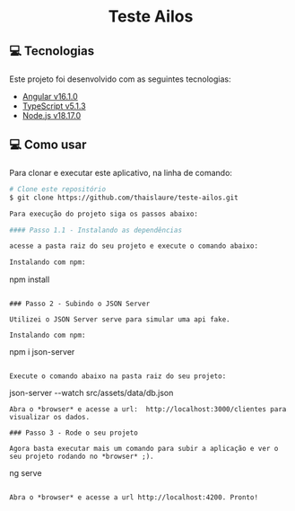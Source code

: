 <h1 align="center" >
  Teste Ailos
</h1>

## <p id='tecnologies'>💻 Tecnologias </p>
Este projeto foi desenvolvido com as seguintes tecnologias:

-  [Angular v16.1.0](https://angular.io/)
-  [TypeScript v5.1.3](https://www.typescriptlang.org/)
-  [Node.js v18.17.0](https://nodejs.org/en/)


## <p id='como'>💻 Como usar </p>
Para clonar e executar este aplicativo, na linha de comando:

```bash
# Clone este repositório
$ git clone https://github.com/thaislaure/teste-ailos.git

Para execução do projeto siga os passos abaixo:

#### Passo 1.1 - Instalando as dependências

acesse a pasta raiz do seu projeto e execute o comando abaixo:

Instalando com npm:
```
npm install
```

### Passo 2 - Subindo o JSON Server

Utilizei o JSON Server serve para simular uma api fake.

Instalando com npm:

```
npm i json-server
```

Execute o comando abaixo na pasta raiz do seu projeto:

```
json-server --watch src/assets/data/db.json
```
Abra o *browser* e acesse a url:  http://localhost:3000/clientes para visualizar os dados.

### Passo 3 - Rode o seu projeto

Agora basta executar mais um comando para subir a aplicação e ver o seu projeto rodando no *browser* ;).

```
ng serve
```

Abra o *browser* e acesse a url http://localhost:4200. Pronto!

